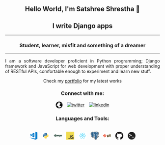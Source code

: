 <div style="text-align: center">

## Hello World, I'm Satshree Shrestha 👋

## I write Django apps

<hr />

### Student, learner, misfit and something of a dreamer

<hr />

<p align="justify">
I am a software developer proficient in Python programming; Django framework and JavaScript for web development with proper understanding of RESTful APIs, comfortable enough to experiment and learn new stuff.

<br />

Check my [portfolio](https://satshree.com.np/#/) for my latest works

</p>

### Connect with me:

[<img align="center" style="margin-right:5px; margin-left:5px" alt="website" width="22px" src="https://raw.githubusercontent.com/iconic/open-iconic/master/svg/globe.svg" />](https://satshree.com.np/#/)
[<img align="center" style="margin-right:5px; margin-left:5px" alt="twitter" width="22px" src="https://cdn.jsdelivr.net/npm/simple-icons@v3/icons/twitter.svg" />](https://twitter.com/exempt_dreamer/)
[<img align="center" style="margin-right:5px; margin-left:5px" alt="linkedin" width="22px" src="https://cdn.jsdelivr.net/npm/simple-icons@v3/icons/linkedin.svg" />](https://www.linkedin.com/in/satshree-shrestha/)

### Languages and Tools:

<br />
<img style="margin-right:5px; margin-left:5px" alt="Visual Studio Code" width="26px" src="https://raw.githubusercontent.com/github/explore/80688e429a7d4ef2fca1e82350fe8e3517d3494d/topics/visual-studio-code/visual-studio-code.png" />
<img style="margin-right:5px; margin-left:5px" alt="Python" width="26px" src="https://raw.githubusercontent.com/github/explore/80688e429a7d4ef2fca1e82350fe8e3517d3494d/topics/python/python.png" />
<img style="margin-right:5px; margin-left:5px" alt="Djang" width="26px" src="https://raw.githubusercontent.com/github/explore/80688e429a7d4ef2fca1e82350fe8e3517d3494d/topics/django/django.png" />
<img style="margin-right:5px; margin-left:5px" alt="JavaScript" width="26px" src="https://raw.githubusercontent.com/github/explore/80688e429a7d4ef2fca1e82350fe8e3517d3494d/topics/javascript/javascript.png" />
<img style="margin-right:5px; margin-left:5px" alt="React" width="26px" src="https://raw.githubusercontent.com/github/explore/80688e429a7d4ef2fca1e82350fe8e3517d3494d/topics/react/react.png" />
<img style="margin-right:5px; margin-left:5px" alt="PostgreSQL" width="26px" src="https://raw.githubusercontent.com/github/explore/80688e429a7d4ef2fca1e82350fe8e3517d3494d/topics/postgresql/postgresql.png" />
<img style="margin-right:5px; margin-left:5px" alt="Git" width="26px" src="https://raw.githubusercontent.com/github/explore/80688e429a7d4ef2fca1e82350fe8e3517d3494d/topics/git/git.png" />
<img style="margin-right:5px; margin-left:5px" alt="GitHub" width="26px" src="https://raw.githubusercontent.com/github/explore/78df643247d429f6cc873026c0622819ad797942/topics/github/github.png" />
<img style="margin-right:5px; margin-left:5px" alt="Terminal" width="26px" src="https://raw.githubusercontent.com/github/explore/80688e429a7d4ef2fca1e82350fe8e3517d3494d/topics/terminal/terminal.png" />

</div>
